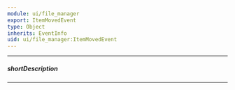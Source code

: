 ```yaml
---
module: ui/file_manager
export: ItemMovedEvent
type: Object
inherits: EventInfo
uid: ui/file_manager:ItemMovedEvent
---
```

---
##### shortDescription
<!-- Description goes here -->

---
<!-- Description goes here -->